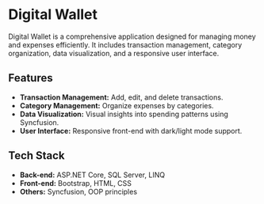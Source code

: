# Digital Wallet

Digital Wallet is a comprehensive application designed for managing money and expenses efficiently. It includes transaction management, category organization, data visualization, and a responsive user interface.

## Features

- **Transaction Management:** Add, edit, and delete transactions.
- **Category Management:** Organize expenses by categories.
- **Data Visualization:** Visual insights into spending patterns using Syncfusion.
- **User Interface:** Responsive front-end with dark/light mode support.

## Tech Stack

- **Back-end:** ASP.NET Core, SQL Server, LINQ
- **Front-end:** Bootstrap, HTML, CSS
- **Others:** Syncfusion, OOP principles
